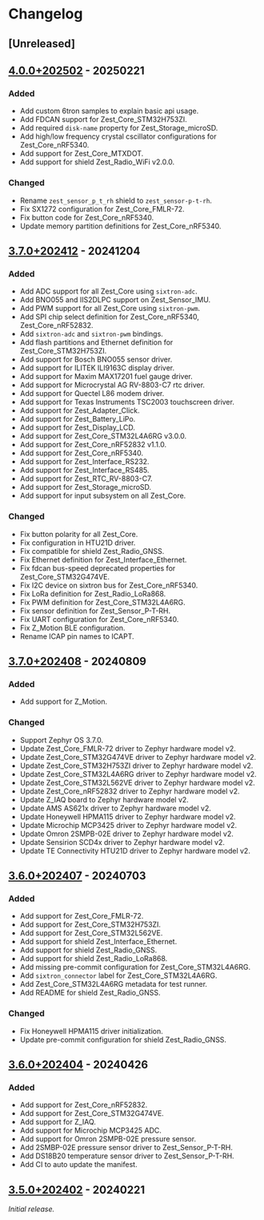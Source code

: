 # Changelog

## [Unreleased]

## [4.0.0+202502] - 20250221

### Added

- Add custom 6tron samples to explain basic api usage.
- Add FDCAN support for Zest_Core_STM32H753ZI.
- Add required `disk-name` property for Zest_Storage_microSD.
- Add high/low frequency crystal cscillator configurations for Zest_Core_nRF5340.
- Add support for Zest_Core_MTXDOT.
- Add support for shield Zest_Radio_WiFi v2.0.0.

### Changed

- Rename `zest_sensor_p_t_rh` shield to `zest_sensor-p-t-rh`.
- Fix SX1272 configuration for Zest_Core_FMLR-72.
- Fix button code for Zest_Core_nRF5340.
- Update memory partition definitions for Zest_Core_nRF5340.

## [3.7.0+202412] - 20241204

### Added

- Add ADC support for all Zest_Core using `sixtron-adc`.
- Add BNO055 and IIS2DLPC support on Zest_Sensor_IMU.
- Add PWM support for all Zest_Core using `sixtron-pwm`.
- Add SPI chip select definition for Zest_Core_nRF5340, Zest_Core_nRF52832.
- Add `sixtron-adc` and `sixtron-pwm` bindings.
- Add flash partitions and Ethernet definition for Zest_Core_STM32H753ZI.
- Add support for Bosch BNO055 sensor driver.
- Add support for ILITEK ILI9163C display driver.
- Add support for Maxim MAX17201 fuel gauge driver.
- Add support for Microcrystal AG RV-8803-C7 rtc driver.
- Add support for Quectel L86 modem driver.
- Add support for Texas Instruments TSC2003 touchscreen driver.
- Add support for Zest_Adapter_Click.
- Add support for Zest_Battery_LiPo.
- Add support for Zest_Display_LCD.
- Add support for Zest_Core_STM32L4A6RG v3.0.0.
- Add support for Zest_Core_nRF52832 v1.1.0.
- Add support for Zest_Core_nRF5340.
- Add support for Zest_Interface_RS232.
- Add support for Zest_Interface_RS485.
- Add support for Zest_RTC_RV-8803-C7.
- Add support for Zest_Storage_microSD.
- Add support for input subsystem on all Zest_Core.

### Changed

- Fix button polarity for all Zest_Core.
- Fix configuration in HTU21D driver.
- Fix compatible for shield Zest_Radio_GNSS.
- Fix Ethernet definition for Zest_Interface_Ethernet.
- Fix fdcan bus-speed deprecated properties for Zest_Core_STM32G474VE.
- Fix I2C device on sixtron bus for Zest_Core_nRF5340.
- Fix LoRa definition for Zest_Radio_LoRa868.
- Fix PWM definition for Zest_Core_STM32L4A6RG.
- Fix sensor definition for Zest_Sensor_P-T-RH.
- Fix UART configuration for Zest_Core_nRF5340.
- Fix Z_Motion BLE configuration.
- Rename ICAP pin names to ICAPT.

## [3.7.0+202408] - 20240809

### Added

- Add support for Z_Motion.

### Changed

- Support Zephyr OS 3.7.0.
- Update Zest_Core_FMLR-72 driver to Zephyr hardware model v2.
- Update Zest_Core_STM32G474VE driver to Zephyr hardware model v2.
- Update Zest_Core_STM32H753ZI driver to Zephyr hardware model v2.
- Update Zest_Core_STM32L4A6RG driver to Zephyr hardware model v2.
- Update Zest_Core_STM32L562VE driver to Zephyr hardware model v2.
- Update Zest_Core_nRF52832 driver to Zephyr hardware model v2.
- Update Z_IAQ board to Zephyr hardware model v2.
- Update AMS AS621x driver to Zephyr hardware model v2.
- Update Honeywell HPMA115 driver to Zephyr hardware model v2.
- Update Microchip MCP3425 driver to Zephyr hardware model v2.
- Update Omron 2SMPB-02E driver to Zephyr hardware model v2.
- Update Sensirion SCD4x driver to Zephyr hardware model v2.
- Update TE Connectivity HTU21D driver to Zephyr hardware model v2.

## [3.6.0+202407] - 20240703

### Added

- Add support for Zest_Core_FMLR-72.
- Add support for Zest_Core_STM32H753ZI.
- Add support for Zest_Core_STM32L562VE.
- Add support for shield Zest_Interface_Ethernet.
- Add support for shield Zest_Radio_GNSS.
- Add support for shield Zest_Radio_LoRa868.
- Add missing pre-commit configuration for Zest_Core_STM32L4A6RG.
- Add `sixtron_connector` label for Zest_Core_STM32L4A6RG.
- Add Zest_Core_STM32L4A6RG metadata for test runner.
- Add README for shield Zest_Radio_GNSS.

### Changed

- Fix Honeywell HPMA115 driver initialization.
- Update pre-commit configuration for shield Zest_Radio_GNSS.

## [3.6.0+202404] - 20240426

### Added

- Add support for Zest_Core_nRF52832.
- Add support for Zest_Core_STM32G474VE.
- Add support for Z_IAQ.
- Add support for Microchip MCP3425 ADC.
- Add support for Omron 2SMPB-02E pressure sensor.
- Add 2SMBP-02E pressure sensor driver to Zest_Sensor_P-T-RH.
- Add DS18B20 temperature sensor driver to Zest_Sensor_P-T-RH.
- Add CI to auto update the manifest.

## [3.5.0+202402] - 20240221

_Initial release._

[3.5.0+202402]: https://github.com/catie-aq/zephyr_6tron-manifest/releases/tag/v3.5.0+202402
[3.6.0+202404]: https://github.com/catie-aq/zephyr_6tron-manifest/releases/tag/v3.6.0+202404
[3.6.0+202407]: https://github.com/catie-aq/zephyr_6tron-manifest/releases/tag/v3.6.0+202407
[3.7.0+202408]: https://github.com/catie-aq/zephyr_6tron-manifest/releases/tag/v3.7.0+202408
[3.7.0+202412]: https://github.com/catie-aq/zephyr_6tron-manifest/releases/tag/v3.7.0+202412
[4.0.0+202502]:https://github.com/catie-aq/zephyr_6tron-manifest/releases/tag/v4.0.0+202502
